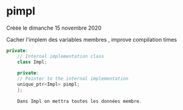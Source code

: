 
#  pimpl 
Créée le dimanche 15 novembre 2020


Cacher l'implem des variables membres , improve compilation times
```cpp
private: 
	// Internal implementation class 
	class Impl; 
	 
	private:
	// Pointer to the internal implementation 
	unique_ptr<Impl> pimpl; 
	};
	
	Dans Impl on mettra toutes les données membre.
```

